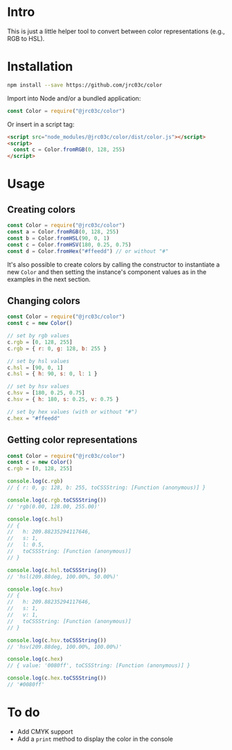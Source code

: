 # Intro

This is just a little helper tool to convert between color representations (e.g., RGB to HSL).

# Installation

```bash
npm install --save https://github.com/jrc03c/color
```

Import into Node and/or a bundled application:

```js
const Color = require("@jrc03c/color")
```

Or insert in a script tag:

```html
<script src="node_modules/@jrc03c/color/dist/color.js"></script>
<script>
  const c = Color.fromRGB(0, 128, 255)
</script>
```

# Usage

## Creating colors

```js
const Color = require("@jrc03c/color")
const a = Color.fromRGB(0, 128, 255)
const b = Color.fromHSL(90, 0, 1)
const c = Color.fromHSV(180, 0.25, 0.75)
const d = Color.fromHex("#ffeedd") // or without "#"
```

It's also possible to create colors by calling the constructor to instantiate a new `Color` and then setting the instance's component values as in the examples in the next section.

## Changing colors

```js
const Color = require("@jrc03c/color")
const c = new Color()

// set by rgb values
c.rgb = [0, 128, 255]
c.rgb = { r: 0, g: 128, b: 255 }

// set by hsl values
c.hsl = [90, 0, 1]
c.hsl = { h: 90, s: 0, l: 1 }

// set by hsv values
c.hsv = [180, 0.25, 0.75]
c.hsv = { h: 180, s: 0.25, v: 0.75 }

// set by hex values (with or without "#")
c.hex = "#ffeedd"
```

## Getting color representations

```js
const Color = require("@jrc03c/color")
const c = new Color()
c.rgb = [0, 128, 255]

console.log(c.rgb)
// { r: 0, g: 128, b: 255, toCSSString: [Function (anonymous)] }

console.log(c.rgb.toCSSString())
// 'rgb(0.00, 128.00, 255.00)'

console.log(c.hsl)
// {
//   h: 209.88235294117646,
//   s: 1,
//   l: 0.5,
//   toCSSString: [Function (anonymous)]
// }

console.log(c.hsl.toCSSString())
// 'hsl(209.88deg, 100.00%, 50.00%)'

console.log(c.hsv)
// {
//   h: 209.88235294117646,
//   s: 1,
//   v: 1,
//   toCSSString: [Function (anonymous)]
// }

console.log(c.hsv.toCSSString())
// 'hsv(209.88deg, 100.00%, 100.00%)'

console.log(c.hex)
// { value: '0080ff', toCSSString: [Function (anonymous)] }

console.log(c.hex.toCSSString())
// '#0080ff'
```

# To do

- Add CMYK support
- Add a `print` method to display the color in the console
